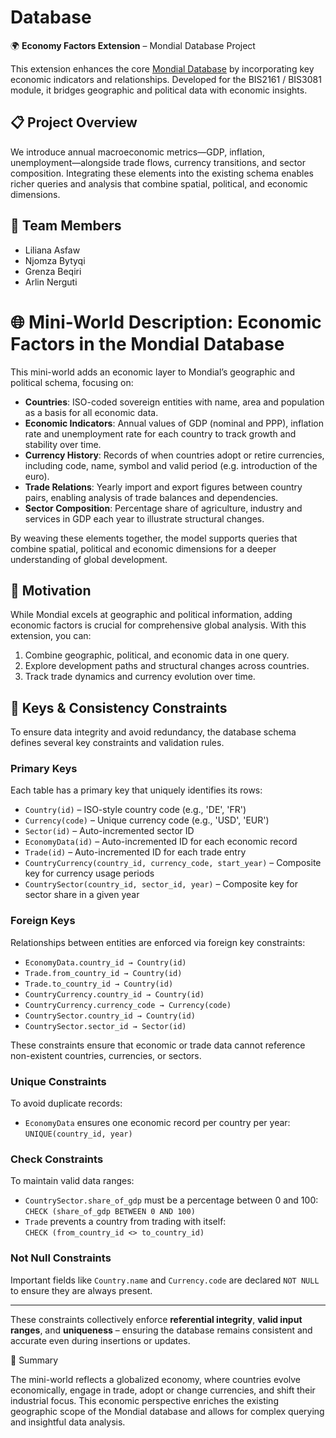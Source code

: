# Database

🌍 **Economy Factors Extension** – Mondial Database Project

This extension enhances the core [Mondial Database](https://www.dbis.cs.tu-dortmund.de/cms/de/home/Lehre/Mondial/) by incorporating key economic indicators and relationships. Developed for the BIS2161 / BIS3081 module, it bridges geographic and political data with economic insights.

## 📋 Project Overview

We introduce annual macroeconomic metrics—GDP, inflation, unemployment—alongside trade flows, currency transitions, and sector composition. Integrating these elements into the existing schema enables richer queries and analysis that combine spatial, political, and economic dimensions.

## 👥 Team Members

* Liliana Asfaw
* Njomza Bytyqi
* Grenza Beqiri
* Arlin Nerguti

# 🌐 Mini-World Description: Economic Factors in the Mondial Database

This mini-world adds an economic layer to Mondial’s geographic and political schema, focusing on:

* **Countries**: ISO-coded sovereign entities with name, area and population as a basis for all economic data.
* **Economic Indicators**: Annual values of GDP (nominal and PPP), inflation rate and unemployment rate for each country to track growth and stability over time.
* **Currency History**: Records of when countries adopt or retire currencies, including code, name, symbol and valid period (e.g. introduction of the euro).
* **Trade Relations**: Yearly import and export figures between country pairs, enabling analysis of trade balances and dependencies.
* **Sector Composition**: Percentage share of agriculture, industry and services in GDP each year to illustrate structural changes.

By weaving these elements together, the model supports queries that combine spatial, political and economic dimensions for a deeper understanding of global development.

## 🎯 Motivation

While Mondial excels at geographic and political information, adding economic factors is crucial for comprehensive global analysis. With this extension, you can:

1. Combine geographic, political, and economic data in one query.
2. Explore development paths and structural changes across countries.
3. Track trade dynamics and currency evolution over time.


## 🔐 Keys & Consistency Constraints

To ensure data integrity and avoid redundancy, the database schema defines several key constraints and validation rules.

### Primary Keys
Each table has a primary key that uniquely identifies its rows:

- `Country(id)` – ISO-style country code (e.g., 'DE', 'FR')
- `Currency(code)` – Unique currency code (e.g., 'USD', 'EUR')
- `Sector(id)` – Auto-incremented sector ID
- `EconomyData(id)` – Auto-incremented ID for each economic record
- `Trade(id)` – Auto-incremented ID for each trade entry
- `CountryCurrency(country_id, currency_code, start_year)` – Composite key for currency usage periods
- `CountrySector(country_id, sector_id, year)` – Composite key for sector share in a given year

### Foreign Keys
Relationships between entities are enforced via foreign key constraints:

- `EconomyData.country_id → Country(id)`
- `Trade.from_country_id → Country(id)`
- `Trade.to_country_id → Country(id)`
- `CountryCurrency.country_id → Country(id)`
- `CountryCurrency.currency_code → Currency(code)`
- `CountrySector.country_id → Country(id)`
- `CountrySector.sector_id → Sector(id)`

These constraints ensure that economic or trade data cannot reference non-existent countries, currencies, or sectors.

### Unique Constraints
To avoid duplicate records:

- `EconomyData` ensures one economic record per country per year:  
  `UNIQUE(country_id, year)`

### Check Constraints
To maintain valid data ranges:

- `CountrySector.share_of_gdp` must be a percentage between 0 and 100:  
  `CHECK (share_of_gdp BETWEEN 0 AND 100)`
- `Trade` prevents a country from trading with itself:  
  `CHECK (from_country_id <> to_country_id)`

### Not Null Constraints
Important fields like `Country.name` and `Currency.code` are declared `NOT NULL` to ensure they are always present.

---

These constraints collectively enforce **referential integrity**, **valid input ranges**, and **uniqueness** – ensuring the database remains consistent and accurate even during insertions or updates.

🧠 Summary

The mini-world reflects a globalized economy, where countries evolve economically, engage in trade, adopt or change currencies, and shift their industrial focus. This economic perspective enriches the existing geographic scope of the Mondial database and allows for complex querying and insightful data analysis.



